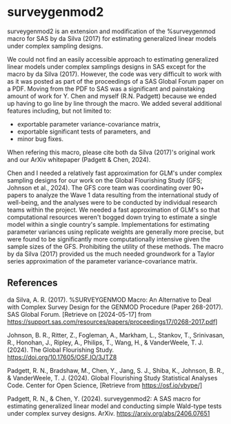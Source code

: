 # surveygenmod2

surveygenmod2 is an extension and modification of the %surveygenmod macro for SAS by da Silva (2017) for estimating generalized linear models under complex sampling designs.

We could not find an easily accessible approach to estimating generalized linear models under complex samplings designs in SAS except for the macro by da Silva (2017). 
However, the code was very difficult to work with as it was posted as part of the proceedings of a SAS Global Forum paper on a PDF.
Moving from the PDF to SAS was a significant and painstaking amount of work for Y. Chen and myself (R.N. Padgett) because we ended up having to go line by line through the macro.
We added several additional features including, but not limited to:

- exportable parameter variance-covariance matrix,
- exportable significant tests of parameters, and
- minor bug fixes.

When refering this macro, please cite both da Silva (2017)'s original work and our ArXiv whitepaper (Padgett & Chen, 2024).

Chen and I needed a relatively fast approximation for GLM's under complex sampling designs for our work on the Global Flourishing Study (GFS; Johnson et al., 2024).
The GFS core team was coordinating over 90+ papers to analyze the Wave 1 data resulting from the international study of well-being, and the analyses were to be conducted by individual research teams within the project.
We needed a fast approximation of GLM's so that computational resources weren't bogged down trying to estimate a single model within a single country's sample.
Implementations for estimating parameter variances using replicate weights are generally more precise, but were found to be significantly more computationally intensive given the sample sizes of the GFS. Prohibiting the utility of these methods.
The macro by da Silva (2017) provided us the much needed groundwork for a Taylor series approximation of the parameter variance-covariance matrix.

## References

da Silva, A. R. (2017). %SURVEYGENMOD Macro: An Alternative to Deal with Complex Survey Design for the GENMOD Procedure (Paper 268-2017). SAS Global Forum. [Retrieve on [2024-05-17] from https://support.sas.com/resources/papers/proceedings17/0268-2017.pdf]

Johnson, B. R., Ritter, Z., Fogleman, A., Markham, L., Stankov, T., Srinivasan, R., Honohan, J., Ripley, A., Philips, T., Wang, H., & VanderWeele, T. J. (2024). The Global Flourishing Study. https://doi.org/10.17605/OSF.IO/3JTZ8

Padgett, R. N., Bradshaw, M., Chen, Y., Jang, S. J., Shiba, K., Johnson, B. R., & VanderWeele, T. J. (2024). Global Flourishing Study Statistical Analyses Code. Center for Open Science, [Retrieve from https://osf.io/vbype/]

Padgett, R. N., & Chen, Y. (2024). surveygenmod2: A SAS macro for estimating generalized linear model and conducting simple Wald-type tests under complex survey designs. ArXiv. https://arxiv.org/abs/2406.07651
